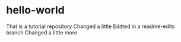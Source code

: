 # hello-world
That is a tutorial repository
Changed a little
Editted in a readme-edits branch
Changed a little more

